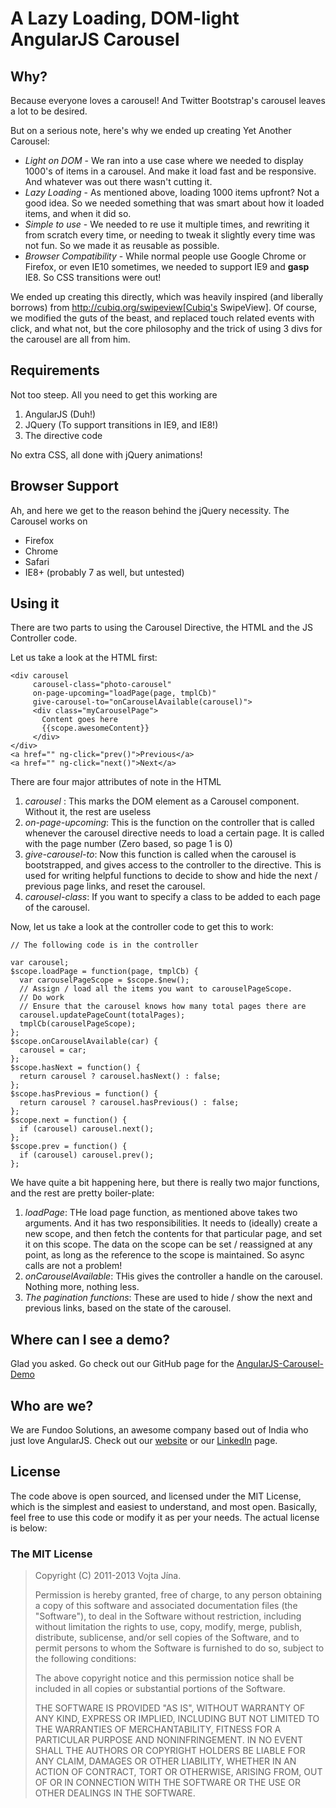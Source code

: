 # A Lazy Loading, DOM-light AngularJS Carousel

## Why?

Because everyone loves a carousel! And Twitter Bootstrap's carousel leaves a lot to be desired.

But on a serious note, here's why we ended up creating Yet Another Carousel:

* *Light on DOM* - We ran into a use case where we needed to display 1000's of items in a carousel. And make it
  load fast and be responsive. And whatever was out there wasn't cutting it.
* *Lazy Loading* - As mentioned above, loading 1000 items upfront? Not a good idea. So we needed something that was
  smart about how it loaded items,  and when it did so.
* *Simple to use* - We needed to re use it multiple times, and rewriting it from scratch every time, or needing to
  tweak it slightly every time was not fun. So we made it as reusable as possible.
* *Browser Compatibility* - While normal people use Google Chrome or Firefox, or even IE10 sometimes, we needed to
  support IE9 and **gasp** IE8. So CSS transitions were out!

We ended up creating this directly, which was heavily inspired (and liberally borrows) from
http://cubiq.org/swipeview[Cubiq's SwipeView]. Of course, we modified the guts of the beast, and replaced touch related
 events with click, and what not, but the core philosophy and the trick of using 3 divs for the carousel are all from him.

## Requirements

Not too steep. All you need to get this working are

1. AngularJS (Duh!)
2. JQuery (To support transitions in IE9, and IE8!)
3. The directive code

No extra CSS, all done with jQuery animations!

## Browser Support

Ah, and here we get to the reason behind the jQuery necessity. The Carousel works on

* Firefox
* Chrome
* Safari
* IE8+ (probably 7 as well, but untested)

## Using it

There are two parts to using the Carousel Directive, the HTML and the JS Controller code.

Let us take a look at the HTML first:

```
<div carousel
     carousel-class="photo-carousel"
     on-page-upcoming="loadPage(page, tmplCb)"
     give-carousel-to="onCarouselAvailable(carousel)">
     <div class="myCarouselPage">
       Content goes here
       {{scope.awesomeContent}}
     </div>
</div>
<a href="" ng-click="prev()">Previous</a>
<a href="" ng-click="next()">Next</a>
```

There are four major attributes of note in the HTML

1. *carousel* : This marks the DOM element as a Carousel component. Without it, the rest are useless
2. *on-page-upcoming*: This is the function on the controller that is called whenever the carousel directive
   needs to load a certain page. It is called with the page number (Zero based, so page 1 is 0)
3. *give-carousel-to*: Now this function is called when the carousel is bootstrapped, and gives access to
   the controller to the directive. This is used for writing helpful functions to decide to show and hide
   the next / previous page links, and reset the carousel.
4. *carousel-class*: If you want to specify a class to be added to each page of the carousel.

Now, let us take a look at the controller code to get this to work:

```
// The following code is in the controller

var carousel;
$scope.loadPage = function(page, tmplCb) {
  var carouselPageScope = $scope.$new();
  // Assign / load all the items you want to carouselPageScope.
  // Do work
  // Ensure that the carousel knows how many total pages there are
  carousel.updatePageCount(totalPages);
  tmplCb(carouselPageScope);
};
$scope.onCarouselAvailable(car) {
  carousel = car;
};
$scope.hasNext = function() {
  return carousel ? carousel.hasNext() : false;
};
$scope.hasPrevious = function() {
  return carousel ? carousel.hasPrevious() : false;
};
$scope.next = function() {
  if (carousel) carousel.next();
};
$scope.prev = function() {
  if (carousel) carousel.prev();
};
```

We have quite a bit happening here, but there is really two major functions, and the rest are pretty boiler-plate:

1. *loadPage*: THe load page function, as mentioned above takes two arguments. And it has two responsibilities. It needs
   to (ideally) create a new scope, and then fetch the contents for that particular page, and set it on this scope. The
   data on the scope can be set / reassigned at any point, as long as the reference to the scope is maintained. So async
   calls are not a problem!
2. *onCarouselAvailable*: THis gives the controller a handle on the carousel. Nothing more, nothing less.
3. *The pagination functions*: These are used to hide / show the next and previous links, based on the state of the carousel.

## Where can I see a demo?

Glad you asked. Go check out our GitHub page for the [AngularJS-Carousel-Demo]

## Who are we?

We are Fundoo Solutions, an awesome company based out of India who just love AngularJS. Check out our [website] or our [LinkedIn] page.

## License

The code above is open sourced, and licensed under the MIT License, which is the simplest and easiest to understand, and most open.
Basically, feel free to use this code or modify it as per your needs. The actual license is below:

### The MIT License

> Copyright (C) 2011-2013 Vojta Jína.
>
> Permission is hereby granted, free of charge, to any person
> obtaining a copy of this software and associated documentation files
> (the "Software"), to deal in the Software without restriction,
> including without limitation the rights to use, copy, modify, merge,
> publish, distribute, sublicense, and/or sell copies of the Software,
> and to permit persons to whom the Software is furnished to do so,
> subject to the following conditions:
>
> The above copyright notice and this permission notice shall be
> included in all copies or substantial portions of the Software.
>
> THE SOFTWARE IS PROVIDED "AS IS", WITHOUT WARRANTY OF ANY KIND,
> EXPRESS OR IMPLIED, INCLUDING BUT NOT LIMITED TO THE WARRANTIES OF
> MERCHANTABILITY, FITNESS FOR A PARTICULAR PURPOSE AND
> NONINFRINGEMENT. IN NO EVENT SHALL THE AUTHORS OR COPYRIGHT HOLDERS
> BE LIABLE FOR ANY CLAIM, DAMAGES OR OTHER LIABILITY, WHETHER IN AN
> ACTION OF CONTRACT, TORT OR OTHERWISE, ARISING FROM, OUT OF OR IN
> CONNECTION WITH THE SOFTWARE OR THE USE OR OTHER DEALINGS IN THE
> SOFTWARE.



[AngularJS-Carousel-Demo]: http://fundoo-solutions.github.io/angularjs-carousel/
[website]: http://www.befundoo.com
[LinkedIn]: http://www.linkedin.com/company/fundoo-solutions

